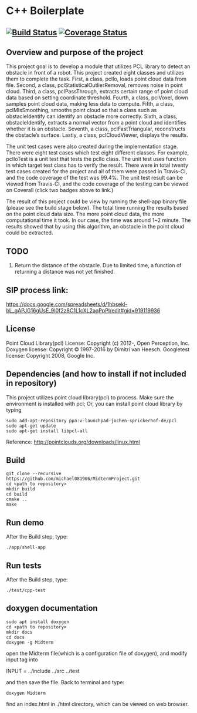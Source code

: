 # C++ Boilerplate
[![Build Status](https://travis-ci.org/michael081906/MidtermProject.svg?branch=master)](https://travis-ci.org/michael081906/MidtermProject)
[![Coverage Status](https://coveralls.io/repos/github/michael081906/MidtermProject/badge.svg?branch=master)](https://coveralls.io/github/michael081906/MidtermProject?branch=master)
---

## Overview and purpose of the project 

This project goal is to develop a module that utilizes PCL library to detect an obstacle in front of a robot. This project created eight classes and utilizes them to complete the task. First, a class, pclIo, loads point cloud data from file. Second, a class, pclStatisticalOutlierRemoval, removes noise in point cloud. Third, a class, pclPassThrough, extracts certain range of point cloud data based on setting coordinate threshold. Fourth, a class, pclVoxel, down samples point cloud data, making less data to compute. Fifth, a class, pclMlsSmoothing, smooths point cloud so that a class such as obstacleIdentify can identify an obstacle more correctly. Sixth, a class, obstacleIdentify, extracts a normal vector from a point cloud and identifies whether it is an obstacle. Seventh, a class, pclFastTriangular, reconstructs the obstacle’s surface. Lastly, a class, pclCloudViewer, displays the results.

The unit test cases were also created during the implementation stage. There were eight test cases which test eight different classes. For example, pclIoTest is a unit test that tests the pclIo class. The unit test uses function in which target test class has to verify the result. There were in total twenty test cases created for the project and all of them were passed in Travis-CI, and the code coverage of the test was 99.4%. The unit test result can be viewed from Travis-CI, and the code coverage of the testing can be viewed on Coverall (click two badges above to link.)

The result of this project could be view by running the shell-app binary file (please see the build stage below). The total time running the results based on the point cloud data size. The more point cloud data, the more computational time it took. In our case, the time was around 1~2 minute. The results showed that by using this algorithm, an obstacle in the point cloud could be extracted.
 
## TODO
1. Return the distance of the obstacle.
   Due to limited time, a function of returning a distance was not yet finished.


## SIP process link:

https://docs.google.com/spreadsheets/d/1hbsekl-bL_gAPJG16gUsE_9I0f2z8C1L1cXL2aqPpPI/edit#gid=919119936

## License 

Point Cloud Library(pcl) License: Copyright (c) 2012-, Open Perception, Inc.
Doxygen license: Copyright © 1997-2016 by Dimitri van Heesch.
Googletest license: Copyright 2008, Google Inc.


## Dependencies (and how to install if not included in repository)

This project utilizes point cloud library(pcl) to process. Make sure the environment is installed with pcl; Or, you can install point cloud library by typing
```
sudo add-apt-repository ppa:v-launchpad-jochen-sprickerhof-de/pcl
sudo apt-get update
sudo apt-get install libpcl-all
```
Reference: http://pointclouds.org/downloads/linux.html

## Build
```
git clone --recursive https://github.com/michael081906/MidtermProject.git
cd <path to repository>
mkdir build
cd build
cmake ..
make
```
## Run demo

After the Build step, type:
```
./app/shell-app
```
## Run tests

After the Build step, type:
```
./test/cpp-test
```
## doxygen documentation
```
sudo apt install doxygen
cd <path to repository>
mkdir docs
cd docs
doxygen -g Midterm
```
open the Midterm file(which is a configuration file of doxygen), and modify input tag into

INPUT                  = ../include ../src ../test

and then save the file. Back to terminal and type:
```
doxygen Midterm
```
find an index.html in ./html directory, which can be viewed on web browser.



